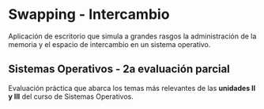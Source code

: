 # Swapping - Intercambio
 Aplicación de escritorio que simula a grandes rasgos la administración de la memoria y el espacio de intercambio en un sistema operativo.

## Sistemas Operativos - 2a evaluación parcial
 Evaluación práctica que abarca los temas más relevantes de las **unidades II y III** del curso de Sistemas Operativos.
